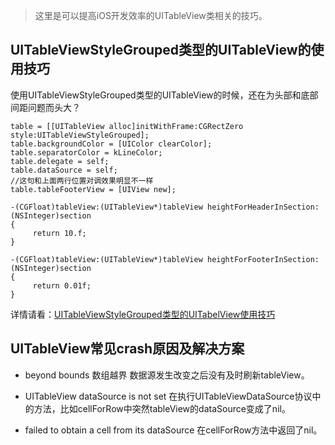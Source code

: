 > 这里是可以提高iOS开发效率的UITableView类相关的技巧。

## UITableViewStyleGrouped类型的UITableView的使用技巧

使用UITableViewStyleGrouped类型的UITableView的时候，还在为头部和底部间距问题而头大？

```
table = [[UITableView alloc]initWithFrame:CGRectZero style:UITableViewStyleGrouped];
table.backgroundColor = [UIColor clearColor];
table.separatorColor = kLineColor;
table.delegate = self;
table.dataSource = self;
//这句和上面两行位置对调效果明显不一样
table.tableFooterView = [UIView new];

-(CGFloat)tableView:(UITableView*)tableView heightForHeaderInSection:(NSInteger)section
{
     return 10.f;
}

-(CGFloat)tableView:(UITableView*)tableView heightForFooterInSection:(NSInteger)section
{
     return 0.01f;
}
```

详情请看：[UITableViewStyleGrouped类型的UITabelView使用技巧](https://www.jianshu.com/p/6597b51e6098)

## UITableView常见crash原因及解决方案

- beyond bounds 数组越界
数据源发生改变之后没有及时刷新tableView。

- UITableView dataSource is not set
在执行UITableViewDataSource协议中的方法，比如cellForRow中突然tableView的dataSource变成了nil。

- failed to obtain a cell from its dataSource
在cellForRow方法中返回了nil。

